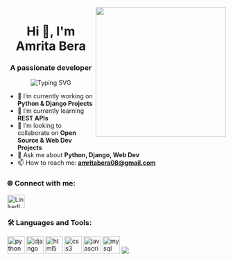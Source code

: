 
<img src="https://share.google/images/UXxjkfemWNgLjeEEN" align="right" width="300" />

<h1 align="center">Hi 👋, I'm Amrita Bera</h1>
<h3 align="center">A passionate developer</h3>

<p align="center">
  <img src="https://readme-typing-svg.demolab.com?font=Fira+Code&size=24&pause=1200&color=7F9CF5&background=ffffff00&center=true&vCenter=true&width=700&height=60&lines=Full+Stack+Python+Developer;Passionate+about+Backend+%26+Web+Development;Python+%7C+Django+%7C+REST+APIs+%7C+Flask" alt="Typing SVG" />
</p>


- 🔭 I’m currently working on **Python & Django Projects**
- 🌱 I’m currently learning **REST APIs**
- 👯 I’m looking to collaborate on **Open Source & Web Dev Projects**
- 💬 Ask me about **Python, Django, Web Dev**
- 📫 How to reach me: **amritabera08@gmail.com**

### 🌐 Connect with me:
<p align="left">
<a href="https://www.linkedin.com/in/amrita-bera-643088266/" target="blank"><img align="center" src="https://cdn.jsdelivr.net/gh/devicons/devicon/icons/linkedin/linkedin-original.svg" alt="LinkedIn" height="30" width="40" /></a>
</p>

### 🛠️ Languages and Tools:
<p align="left">
<img src="https://cdn.jsdelivr.net/gh/devicons/devicon/icons/python/python-original.svg" alt="python" width="40" height="40"/> 
<img src="https://cdn.jsdelivr.net/gh/devicons/devicon/icons/django/django-plain.svg" alt="django" width="40" height="40"/>
<img src="https://cdn.jsdelivr.net/gh/devicons/devicon/icons/html5/html5-original.svg" alt="html5" width="40" height="40"/> 
<img src="https://cdn.jsdelivr.net/gh/devicons/devicon/icons/css3/css3-original.svg" alt="css3" width="40" height="40"/> 
<img src="https://cdn.jsdelivr.net/gh/devicons/devicon/icons/javascript/javascript-original.svg" alt="javascript" width="40" height="40"/> 
<img src="https://cdn.jsdelivr.net/gh/devicons/devicon/icons/mysql/mysql-original.svg" alt="mysql" width="40" height="40"/> 
<img src="https://skillicons.dev/icons?i=vscode,tensorflow,sklearn" />
</p>

